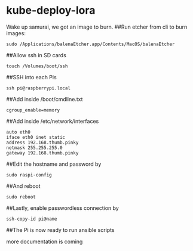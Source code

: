 # kube-deploy-lora


Wake up samurai, we got an image to burn.
##Run etcher from cli to burn images:
```
sudo /Applications/balenaEtcher.app/Contents/MacOS/balenaEtcher
```

##Allow ssh in SD cards
```
touch /Volumes/boot/ssh
```

##SSH into each Pis
```
ssh pi@raspberrypi.local
```

##Add inside /boot/cmdline.txt
```
cgroup_enable=memory
```

##Add inside /etc/network/interfaces
```
auto eth0
iface eth0 inet static
address 192.168.thumb.pinky
netmask 255.255.255.0
gateway 192.168.thumb.pinky
```

##Edit the hostname and password by
```
sudo raspi-config
```

##And reboot
```
sudo reboot
```

##Lastly, enable passwordless connection by
```
ssh-copy-id pi@name
```

##The Pi is now ready to run ansible scripts



more documentation is coming